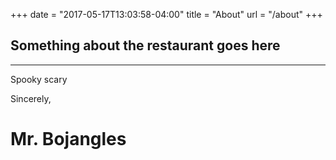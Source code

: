 +++
date = "2017-05-17T13:03:58-04:00"
title = "About"
url = "/about"
+++

## Something about the restaurant goes here

---
Spooky scary

Sincerely,
# Mr. Bojangles
